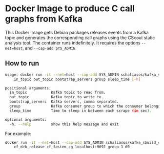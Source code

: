 # Docker Image to produce C call graphs from Kafka

This Docker image gets Debian packages releases events from a Kafka topic
and generates the corresponding call graphs using the CScout static analysis
tool. The container runs indefinitely. It requires the options
`--net=host`, and `--cap-add SYS_ADMIN`.

How to run
----------

```bash
usage: docker run -it --net=host --cap-add SYS_ADMIN schaliasos/kafka_sbuild_cscout
    in_topic out_topic bootstrap_servers group sleep_time [-h]

positional arguments:
  in_topic           Kafka topic to read from.
  out_topic          Kafka topic to write to.
  bootstrap_servers  Kafka servers, comma separated.
  group              Kafka consumer group to which the consumer belongs.
  sleep_time         Time to sleep in between each scrape (in sec).

optional arguments:
  -h, --help         show this help message and exit
```

For example:

```bash
docker run -it --net=host --cap-add SYS_ADMIN schaliasos/kafka_sbuild_cscout \
    cf_deb_release cf_fasten_cg localhost:9092 group-1 60
```
